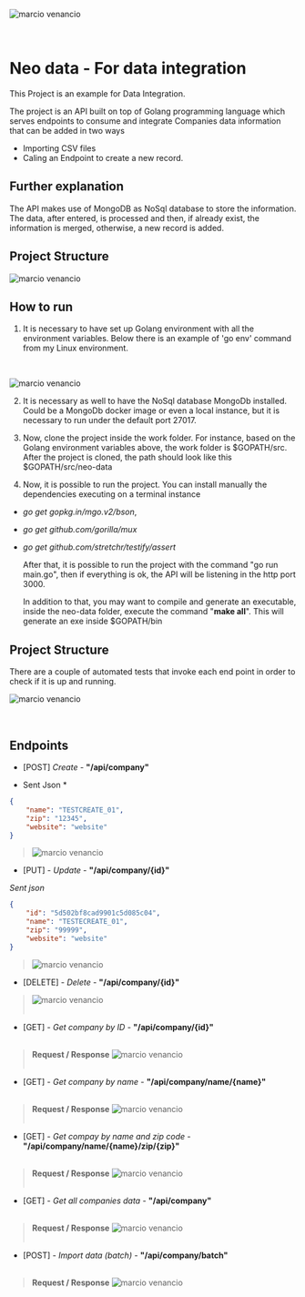 ![marcio venancio](images/neo-data.png)

<br>

# Neo data - For data integration

This Project is an example for Data Integration. 
 
The project is an API built on top of Golang programming language which serves endpoints to consume and integrate Companies data information that can be added in two ways
* Importing CSV files
* Caling an Endpoint to create a new record.

## Further explanation

The API makes use of MongoDB as NoSql database to store the information.
The data, after entered, is processed and then, if already exist, the information is merged, otherwise, a new record is added.


## Project Structure
![marcio venancio](images/api_proj_structure.png)

## How to run
1. It is necessary to have set up Golang environment with all the environment variables. Below there is 
an example of 'go env' command from my Linux environment.
<br/>

![marcio venancio](images/golang-env.png) 

2. It is necessary as well to have the NoSql database MongoDb installed. Could be a MongoDb docker image or even a local instance, but it is necessary to run under the default port 27017.

3. Now, clone the project inside the work folder. For instance, based on the Golang environment variables above, the work folder is $GOPATH/src. After the project is cloned, the path should look like this $GOPATH/src/neo-data

4. Now, it is possible to run the project. You can install manually the dependencies executing on a terminal instance 
 * *go get gopkg.in/mgo.v2/bson*,
 * *go get github.com/gorilla/mux*
 * *go get github.com/stretchr/testify/assert*
 
   After that, it is possible to run the project with the command "go run main.go", then if everything is ok, the API will be listening in the http port 3000.
   
   In addition to that, you may want to compile and generate an executable, inside the neo-data folder, execute the command "**make all**". This will generate an exe inside $GOPATH/bin

## Project Structure
There are a couple of automated tests that invoke each end point in order to check if it is up and running.
<br/>

![marcio venancio](images/api_main_test.png)

<br/>

## Endpoints

* [POST] *Create* - **"/api/company"**  

* Sent Json *
```json
{    
    "name": "TESTCREATE_01",
    "zip": "12345",
    "website": "website"
}
```
> ![marcio venancio](images/api-create-001.png)
* [PUT] - *Update* - **"/api/company/{id}"**

*Sent json*
```json
{
    "id": "5d502bf8cad9901c5d085c04",
    "name": "TESTECREATE_01",
    "zip": "99999",
    "website": "website"
}
``` 
> ![marcio venancio](images/api-update-001.png)

* [DELETE] - *Delete* - **"/api/company/{id}"**
> ![marcio venancio](images/api-delete-001.png)
<br/><br/>

* [GET] - *Get company by ID* - **"/api/company/{id}"**
<br/><br/>
> **Request / Response**
> ![marcio venancio](images/api-getbyid-001.png)
<br/><br/>

* [GET] - *Get company by name* - **"/api/company/name/{name}"**
<br/><br/>
> **Request / Response**
> ![marcio venancio](images/api-getbyname-001.png)
<br/><br/>

* [GET] - *Get compay by name and zip code* - **"/api/company/name/{name}/zip/{zip}"**
<br/><br/>
> **Request / Response**
> ![marcio venancio](images/api-getbyname-zip-001.png)
<br/><br/>

* [GET] - *Get all companies data* - **"/api/company"**
<br/><br/>
> **Request / Response**
> ![marcio venancio](images/api-getall-001.png)
<br/><br/>

* [POST] - *Import data (batch)* - **"/api/company/batch"**
<br/><br/>
> **Request / Response**
> ![marcio venancio](images/api-batch-001.png)
> 